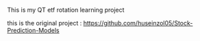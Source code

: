 This is my QT etf rotation learning project

this is the original project : https://github.com/huseinzol05/Stock-Prediction-Models